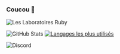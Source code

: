 ### Coucou 👋

![Les Laboratoires Ruby](https://discordapp.com/api/guilds/800385362496454677/widget.png?style=banner4800385362496454677)

![GitHub Stats](https://github-readme-stats.vercel.app/api?username=Senchuu&show_icons=true&theme=tokyonight) [![Langages les plus utilisés](https://github-readme-stats.vercel.app/api/top-langs/?username=Senchuu&layout=compact&theme=tokyonight)](https://github.com/anuraghazra/github-readme-stats)

![Discord](https://discord.c99.nl/widget/theme-1/709815588016357429.png)
